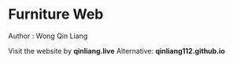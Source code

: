 # Furniture Web

Author : Wong Qin Liang

Visit the website by <b>qinliang.live</b>
Alternative: <b>qinliang112.github.io</b>
